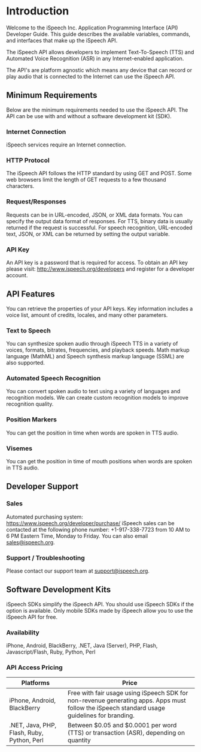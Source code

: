 # Introduction

Welcome to the iSpeech Inc. Application Programming Interface (API) Developer Guide.  This guide describes the available variables, commands, and interfaces that make up the iSpeech API.

The iSpeech API allows developers to implement Text-To-Speech (TTS) and Automated Voice Recognition (ASR) in any Internet-enabled application.

The API's are platform agnostic which means any device that can record or play audio that is connected to the Internet can use the iSpeech API.

## Minimum Requirements

Below are the minimum requirements needed to use the iSpeech API.  The API can be use with and without a software development kit (SDK).

### Internet Connection

iSpeech services require an Internet connection.

### HTTP Protocol

The iSpeech API follows the HTTP standard by using GET and POST.  Some web browsers limit the length of GET requests to a few thousand characters.

### Request/Responses

Requests can be in URL-encoded, JSON, or XML data formats.  You can specify the output data format of responses.  For TTS, binary data is usually returned if the request is successful.  For speech recognition, URL-encoded text, JSON, or XML can be returned by setting the output variable.

### API Key

An API key is a password that is required for access.  To obtain an API key please visit: http://www.ispeech.org/developers and register for a developer account.

## API Features

You can retrieve the properties of your API keys.  Key information includes a voice list, amount of credits, locales, and many other parameters.

### Text to Speech

You can synthesize spoken audio through iSpeech TTS in a variety of voices, formats, bitrates, frequencies, and playback speeds.  Math markup language (MathML) and Speech synthesis markup language (SSML) are also supported.

### Automated Speech Recognition

You can convert spoken audio to text using a variety of languages and recognition models.  We can create custom recognition models to improve recognition quality.

### Position Markers

You can get the position in time when words are spoken in TTS audio.

### Visemes

You can get the position in time of mouth positions when words are spoken in TTS audio.

## Developer Support

### Sales

Automated purchasing system: https://www.ispeech.org/developer/purchase/
iSpeech sales can be contacted at the following phone number: +1-917-338-7723 from 10 AM to 6 PM Eastern Time, Monday to Friday.  You can also email sales@ispeech.org.

### Support / Troubleshooting

Please contact our support team at <a href="mailto:support@ispeech.org">support@ispeech.org</a>.

## Software Development Kits

iSpeech SDKs simplify the iSpeech API.  You should use iSpeech SDKs if the option is available.  Only mobile SDKs made by iSpeech allow you to use the iSpeech API for free.

### Availability

iPhone, Android, BlackBerry, .NET, Java (Server), PHP, Flash, Javascript/Flash, Ruby, Python, Perl

### API Access Pricing

Platforms | Price
---------- | -------
iPhone, Android, BlackBerry | Free with fair usage using iSpeech SDK for non-revenue generating apps.  Apps must follow the iSpeech standard usage guidelines for branding.
.NET, Java, PHP, Flash, Ruby, Python, Perl | Between $0.05 and $0.0001 per word (TTS) or transaction (ASR), depending on quantity